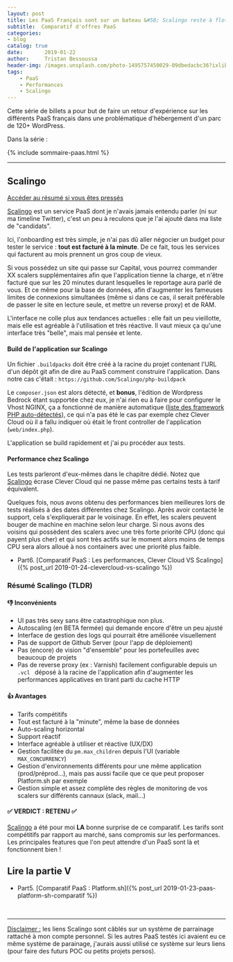 ```yaml
---
layout: post
title: Les PaaS Français sont sur un bateau &#58; Scalingo reste à flot
subtitle:  Comparatif d'offres PaaS
categories:
- blog
catalog: true
date:       2019-01-22
author:     Tristan Bessoussa
header-img: /images.unsplash.com/photo-1495757450029-09dbedacbc36?ixlib=rb-1.2.1&ixid=eyJhcHBfaWQiOjEyMDd9&auto=format&fit=crop&w=2089&q=80
tags:
    - PaaS
    - Performances
    - Scalingo
---
```



Cette série de billets a pour but de faire un retour d'expérience sur les différents PaaS français dans une problématique d'hébergement d'un parc de 120+ WordPress.

Dans la série :

{% include sommaire-paas.html %}

---

## Scalingo

[Accéder au résumé si vous êtes pressés](#résumé-clever-cloud-tldr)

[Scalingo](https://sclng.io/r/dfa62f9bc47ec843) est un service PaaS dont je n'avais jamais entendu parler (ni sur ma timeline Twitter), c'est un peu à reculons que je l'ai ajouté dans ma liste de "candidats".

Ici, l'onboarding est très simple, je n'ai pas dû aller négocier un budget pour tester le service : **tout est facturé à la minute**. De ce fait, tous les services qui facturent au mois prennent un gros coup de vieux.

Si vous possédez un site qui passe sur Capital, vous pourrez commander XX scalers supplémentaires afin que l'application tienne la charge, et n'être facturé que sur les 20 minutes durant lesquelles le reportage aura parlé de vous. Et ce même pour la base de données, afin d'augmenter les fameuses limites de connexions simultanées (même si dans ce cas, il serait préférable de passer le site en lecture seule, et mettre un reverse proxy) et de RAM.

L'interface ne colle plus aux tendances actuelles : elle fait un peu vieillotte, mais elle est agréable à l'utilisation et très réactive. Il vaut mieux ça qu'une interface très "belle", mais mal pensée et lente.

#### Build de l'application sur Scalingo

Un fichier `.buildpacks` doit être créé à la racine du projet contenant l'URL d'un dépôt git afin de dire au PaaS comment construire l'application. Dans notre cas c'était : `https://github.com/Scalingo/php-buildpack`

Le `composer.json` est alors détecté, et **bonus**, l'édition de Wordpress Bedrock étant supportée chez eux, je n'ai rien eu à faire pour configurer le Vhost NGINX, ça a fonctionné de manière automatique ([liste des framework PHP auto-détectés](https://github.com/Scalingo/php-buildpack/tree/master/frameworks)), ce qui n'a pas été le cas par exemple chez Clever Cloud où il a fallu indiquer où était le front controller de l'application (`web/index.php`).

L'application se build rapidement et j'ai pu procéder aux tests.

#### Performance chez Scalingo

Les tests parleront d'eux-mêmes dans le chapitre dédié. Notez que [Scalingo](https://sclng.io/r/dfa62f9bc47ec843) écrase Clever Cloud qui ne passe même pas certains tests à tarif équivalent.

Quelques fois, nous avons obtenu des performances bien meilleures lors de tests réalisés à des dates différentes chez Scalingo. Après avoir contacté le support, cela s'expliquerait par le voisinage. En effet, les scalers peuvent bouger de machine en machine selon leur charge. Si nous avons des voisins qui possèdent des scalers avec une très forte priorité CPU (donc qui payent plus cher) et qui sont très actifs sur le moment alors moins de temps CPU sera alors alloué à nos containers avec une priorité plus faible.

* Part6. [Comparatif PaaS : Les performances, Clever Cloud VS Scalingo]({% post_url 2019-01-24-clevercloud-vs-scalingo %})


### Résumé Scalingo (TLDR)

#### 👎 Inconvénients

- UI pas très sexy sans être catastrophique non plus.
- Autoscaling (en BETA fermée) qui demande encore d'être un peu ajusté
- Interface de gestion des logs qui pourrait être améliorée visuellement
- Pas de support de Github Server (pour l'app de déploiement)
- Pas (encore) de vision "d'ensemble" pour les portefeuilles avec beaucoup de projets
- Pas de reverse proxy (ex : Varnish) facilement configurable depuis un `.vcl ` déposé à la racine de l'application afin d'augmenter les performances applicatives en tirant parti du cache HTTP

#### 👍 Avantages

- Tarifs compétitifs
- Tout est facturé à la "minute", même la base de données
- Auto-scaling horizontal
- Support réactif
- Interface agréable à utiliser et réactive (UX/DX)
- Gestion facilitée du `pm.max_children` depuis l'UI (variable `MAX_CONCURRENCY`)
- Gestion d'environnements différents pour une même application (prod/préprod...), mais pas aussi facile que ce que peut proposer Platform.sh par exemple
- Gestion simple et assez complète des règles de monitoring de vos scalers sur différents cannaux (slack, mail...)



#### ✅ **VERDICT : RETENU** ✅

[Scalingo](https://sclng.io/r/dfa62f9bc47ec843) a été pour moi **LA** bonne surprise de ce comparatif. Les tarifs sont compétitifs par rapport au marché, sans compromis sur les performances. Les principales features que l'on peut attendre d'un PaaS sont là et fonctionnent bien !


## Lire la partie V

* Part5. [Comparatif PaaS : Platform.sh]({% post_url 2019-01-23-paas-platform-sh-comparatif %})

<br />

---

<u>Disclaimer :</u> les liens Scalingo sont câblés sur un système de parrainage rattaché à mon compte personnel. Si les autres PaaS testés ici avaient eu ce même système de parainage, j'aurais aussi utilisé ce système sur leurs liens (pour faire des futurs POC ou petits projets persos).
